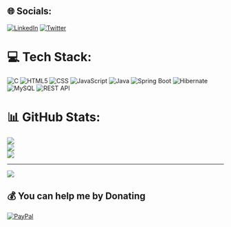 ## 🌐 Socials:
[![LinkedIn](https://img.shields.io/badge/LinkedIn-%230077B5.svg?logo=linkedin&logoColor=white)](https://linkedin.com/in/vibhanshudubeyy) [![Twitter](https://img.shields.io/badge/Twitter-%23E4405F.svg?logo=Twitter&logoColor=white)](https://twitter.com/vibhanshudubeyy)

# 💻 Tech Stack:
![C](https://img.shields.io/badge/c-%2300599C.svg?style=for-the-badge&logo=c&logoColor=white)
![HTML5](https://img.shields.io/badge/html5-%23E34F26.svg?style=for-the-badge&logo=html5&logoColor=white)
![CSS](https://img.shields.io/badge/css-%23E34F26.svg?style=for-the-badge&logo=html5&logoColor=white)
![JavaScript](https://img.shields.io/badge/javascript-%23323330.svg?style=for-the-badge&logo=javascript&logoColor=%23F7DF1E)
![Java](https://img.shields.io/badge/java-%23ED8B00.svg?style=for-the-badge&logo=java&logoColor=white)
![Spring Boot](https://img.shields.io/badge/spring%20boot-%236DB33F.svg?style=for-the-badge&logo=springboot&logoColor=white)
![Hibernate](https://img.shields.io/badge/hibernate-%23007A79.svg?style=for-the-badge&logo=hibernate&logoColor=white)
![MySQL](https://img.shields.io/badge/mysql-%234479A1.svg?style=for-the-badge&logo=mysql&logoColor=white)
![REST API](https://img.shields.io/badge/rest%20api-%23000000.svg?style=for-the-badge&logo=restapi&logoColor=white)

# 📊 GitHub Stats:
![](https://github-readme-stats.vercel.app/api?username=vibhanshudubeyy&theme=dark&hide_border=false&include_all_commits=false&count_private=false)<br/>
![](https://github-readme-streak-stats.herokuapp.com/?user=vibhanshudubeyy&theme=dark&hide_border=false)<br/>
![](https://github-readme-stats.vercel.app/api/top-langs/?username=vibhanshudubeyy&theme=dark&hide_border=false&include_all_commits=false&count_private=false&layout=compact)

---
[![](https://visitcount.itsvg.in/api?id=vibhanshudubeyy&icon=0&color=0)](https://visitcount.itsvg.in)

  ## 💰 You can help me by Donating
  [![PayPal](https://img.shields.io/badge/PayPal-00457C?style=for-the-badge&logo=paypal&logoColor=white)](https://paypal.me/hewhoremainns?country.x=IN&locale.x=en_GB) 

  
<!-- Proudly created with GPRM ( https://gprm.itsvg.in ) -->
